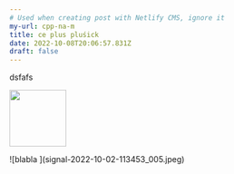 ```yaml
---
# Used when creating post with Netlify CMS, ignore it
my-url: cpp-na-m
title: ce plus pluśick
date: 2022-10-08T20:06:57.831Z
draft: false
---
```

dsfafs

<img src="signal-2022-10-02-113453_005.jpeg" width="100px">

!\[blabla ](signal-2022-10-02-113453_005.jpeg)